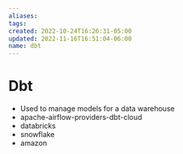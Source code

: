 ```yaml
---
aliases: 
tags: 
created: 2022-10-24T16:26:31-05:00
updated: 2022-11-16T16:51:04-06:00
name: dbt
---
```

# Dbt

- Used to manage models for a data warehouse
- apache-airflow-providers-dbt-cloud
- databricks
- snowflake
- amazon